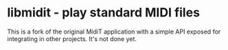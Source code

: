 libmidit - play standard MIDI files
================================

This is a fork of the original MidiT application with a simple API exposed for integrating in other projects. It's not done yet.
